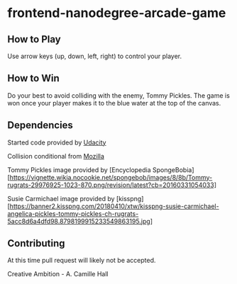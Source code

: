 frontend-nanodegree-arcade-game
===============================

## How to Play
Use arrow keys (up, down, left, right) to control your player.

## How to Win
Do your best to avoid colliding with the enemy, Tommy Pickles.
The game is won once your player makes it to the blue water
at the top of the canvas.


## Dependencies
Started code provided by [Udacity](www.udacity.com)

Collision conditional from [Mozilla](https://developer.mozilla.org/en-US/docs/Games/Techniques/2D_collision_detection)

Tommy Pickles image provided by [Encyclopedia SpongeBobia][https://vignette.wikia.nocookie.net/spongebob/images/8/8b/Tommy-rugrats-29976925-1023-870.png/revision/latest?cb=20160331054033]

Susie Carmichael image provided by [kisspng][https://banner2.kisspng.com/20180410/xtw/kisspng-susie-carmichael-angelica-pickles-tommy-pickles-ch-rugrats-5acc8d6a4dfd98.8798199915233549863195.jpg]

## Contributing
At this time pull request will likely not be accepted.

Creative Ambition - A. Camille Hall
